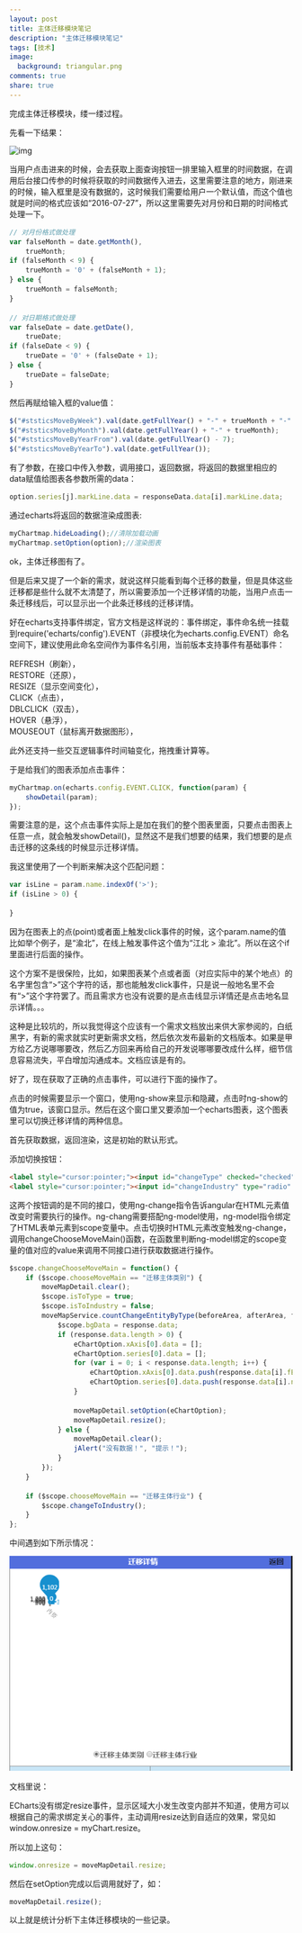 ```yaml
---
layout: post
title: 主体迁移模块笔记
description: "主体迁移模块笔记"
tags: [技术]
image:
  background: triangular.png
comments: true
share: true
---
```


完成主体迁移模块，缕一缕过程。

先看一下结果：

![img]({{site.url}}/images/article/2016-7-27/1.jpg)

<!-- more -->

当用户点击进来的时候，会去获取上面查询按钮一排里输入框里的时间数据，在调用后台接口传参的时候将获取的时间数据传入进去，这里需要注意的地方，刚进来的时候，输入框里是没有数据的，这时候我们需要给用户一个默认值，而这个值也就是时间的格式应该如“2016-07-27”，所以这里需要先对月份和日期的时间格式处理一下。

```js
// 对月份格式做处理
var falseMonth = date.getMonth(),
    trueMonth;
if (falseMonth < 9) {
    trueMonth = '0' + (falseMonth + 1);
} else {
    trueMonth = falseMonth;
}

// 对日期格式做处理
var falseDate = date.getDate(),
    trueDate;
if (falseDate < 9) {
    trueDate = '0' + (falseDate + 1);
} else {
    trueDate = falseDate;
}
```

然后再赋给输入框的value值：

```js
$("#ststicsMoveByWeek").val(date.getFullYear() + "-" + trueMonth + "-" + trueDate);
$("#ststicsMoveByMonth").val(date.getFullYear() + "-" + trueMonth);
$("#ststicsMoveByYearFrom").val(date.getFullYear() - 7);
$("#ststicsMoveByYearTo").val(date.getFullYear());
```

有了参数，在接口中传入参数，调用接口，返回数据，将返回的数据里相应的data赋值给图表各参数所需的data：

```js
option.series[j].markLine.data = responseData.data[i].markLine.data;
```

通过echarts将返回的数据渲染成图表:

```js
myChartmap.hideLoading();//清除加载动画
myChartmap.setOption(option);//渲染图表
```

ok，主体迁移图有了。

但是后来又提了一个新的需求，就说这样只能看到每个迁移的数量，但是具体这些迁移都是些什么就不太清楚了，所以需要添加一个迁移详情的功能，当用户点击一条迁移线后，可以显示出一个此条迁移线的迁移详情。

好在echarts支持事件绑定，官方文档是这样说的：事件绑定，事件命名统一挂载到require('echarts/config').EVENT（非模块化为echarts.config.EVENT）命名空间下，建议使用此命名空间作为事件名引用，当前版本支持事件有基础事件：

REFRESH（刷新），<br  />
RESTORE（还原），<br  />
RESIZE（显示空间变化），<br  />
CLICK（点击），<br  />
DBLCLICK（双击），<br  />
HOVER（悬浮），<br  />
MOUSEOUT（鼠标离开数据图形），

此外还支持一些交互逻辑事件时间轴变化，拖拽重计算等。

于是给我们的图表添加点击事件：

```js
myChartmap.on(echarts.config.EVENT.CLICK, function(param) {
    showDetail(param);
});
```

需要注意的是，这个点击事件实际上是加在我们的整个图表里面，只要点击图表上任意一点，就会触发showDetail()，显然这不是我们想要的结果，我们想要的是点击迁移的这条线的时候显示迁移详情。

我这里使用了一个判断来解决这个匹配问题：

```js
var isLine = param.name.indexOf('>');
if (isLine > 0) {
    
}
```

因为在图表上的点(point)或者面上触发click事件的时候，这个param.name的值比如举个例子，是“渝北”，在线上触发事件这个值为“江北 > 渝北”。所以在这个if里面进行后面的操作。

这个方案不是很保险，比如，如果图表某个点或者面（对应实际中的某个地点）的名字里包含“>”这个字符的话，那也能触发click事件，只是说一般地名里不会有“>”这个字符罢了。而且需求方也没有说要的是点击线显示详情还是点击地名显示详情。。。

这种是比较坑的，所以我觉得这个应该有一个需求文档放出来供大家参阅的，白纸黑字，有新的需求就实时更新需求文档，然后依次发布最新的文档版本。如果是甲方给乙方说哪哪要改，然后乙方回来再给自己的开发说哪哪要改成什么样，细节信息容易流失，平白增加沟通成本。文档应该是有的。

好了，现在获取了正确的点击事件，可以进行下面的操作了。

点击的时候需要显示一个窗口，使用ng-show来显示和隐藏，点击时ng-show的值为true，该窗口显示。然后在这个窗口里又要添加一个echarts图表，这个图表里可以切换迁移详情的两种信息。

首先获取数据，返回渲染，这是初始的默认形式。

添加切换按钮：

```html
<label style="cursor:pointer;"><input id="changeType" checked="checked" type="radio" name='choose' ng-model="chooseMoveMain" value="迁移主体类别" ng-change="changeChooseMoveMain()">迁移主体类别</input></label>
<label style="cursor:pointer;"><input id="changeIndustry" type="radio" name='choose' ng-model="chooseMoveMain" value="迁移主体行业" ng-change="changeChooseMoveMain()">迁移主体行业</input></label>
```

这两个按钮调的是不同的接口，使用ng-change指令告诉angular在HTML元素值改变时需要执行的操作。ng-chang需要搭配ng-model使用，ng-model指令绑定了HTML表单元素到scope变量中。点击切换时HTML元素改变触发ng-change，调用changeChooseMoveMain()函数，在函数里判断ng-model绑定的scope变量的值对应的value来调用不同接口进行获取数据进行操作。

```js
$scope.changeChooseMoveMain = function() {
    if ($scope.chooseMoveMain == "迁移主体类别") {
        moveMapDetail.clear();
        $scope.isToType = true;
        $scope.isToIndustry = false;
        moveMapService.countChangeEntityByType(beforeArea, afterArea, fStartDate, fEndDate, queryByType).then(function(response) {
            $scope.bgData = response.data;
            if (response.data.length > 0) {
                eChartOption.xAxis[0].data = [];
                eChartOption.series[0].data = [];
                for (var i = 0; i < response.data.length; i++) {
                    eChartOption.xAxis[0].data.push(response.data[i].fEntityType);
                    eChartOption.series[0].data.push(response.data[i].num);
                }

                moveMapDetail.setOption(eChartOption);
                moveMapDetail.resize();
            } else {
                moveMapDetail.clear();
                jAlert("没有数据！", "提示！");
            }
        });
    }

    if ($scope.chooseMoveMain == "迁移主体行业") {
        $scope.changeToIndustry();
    }
};
```

中间遇到如下所示情况：

![img](/images/article/2016-7-27/2.png)

文档里说：

ECharts没有绑定resize事件，显示区域大小发生改变内部并不知道，使用方可以根据自己的需求绑定关心的事件，主动调用resize达到自适应的效果，常见如window.onresize = myChart.resize。

所以加上这句：

```js
window.onresize = moveMapDetail.resize;
```

然后在setOption完成以后调用就好了，如：

```js
moveMapDetail.resize();
```

以上就是统计分析下主体迁移模块的一些记录。
